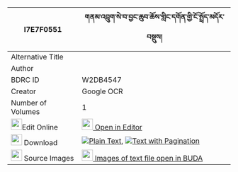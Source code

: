 |I7E7F0551|གནམ་འབྲུག་སེ་བ་བྱང་ཆུབ་ཆོས་གླིང་དགོན་གྱི་ངོ་སྤྲོད་མདོར་བསྡུས། 
| --- | --- 
|Alternative Title |
|Author | 
|BDRC ID | W2DB4547
|Creator | Google OCR
|Number of Volumes| 1
|<img width="25" src="https://img.icons8.com/color/25/000000/edit-property.png">Edit Online| [<img width="25" src="https://avatars.githubusercontent.com/u/45091458?s=200&v=4"> Open in Editor](http://editor.openpecha.org/I7E7F0551)
|<img width="25" src="https://img.icons8.com/fluent/48/000000/download-2.png"/>  Download | [![](https://img.icons8.com/color/20/000000/txt.png)Plain Text](https://github.com/Openpecha/I7E7F0551/releases/download/v1/nam_druk_sewa_changchub_cho_li_plain_I7E7F0551.zip), [![](https://img.icons8.com/color/20/000000/txt.png)Text with Pagination](https://github.com/Openpecha/I7E7F0551/releases/download/v1/nam_druk_sewa_changchub_cho_li_pages_I7E7F0551.zip)
|<img width="25" src="https://img.icons8.com/plasticine/100/000000/pictures-folder.png"/>  Source Images | [<img width="25" src="https://library.bdrc.io/icons/BUDA-small.svg"> Images of text file open in BUDA](https://library.bdrc.io/show/bdr:W2DB4547)